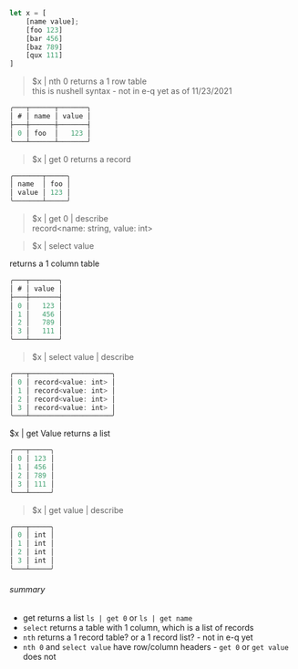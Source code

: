 ```rust
let x = [
    [name value];
    [foo 123]
    [bar 456]
    [baz 789]
    [qux 111]
]
```

> $x | nth 0
returns a 1 row table   
this is nushell syntax - not in e-q yet as of 11/23/2021

```rust
╭───┬──────┬───────╮
│ # │ name │ value │
├───┼──────┼───────┤
│ 0 │ foo  │   123 │
╰───┴──────┴───────╯
```

> $x | get 0
returns a record

```rust
╭───────┬─────╮
│ name  │ foo │
│ value │ 123 │
╰───────┴─────╯
```

> $x | get 0 | describe   
record<name: string, value: int>

> $x | select value

returns a 1 column table

```rust
╭───┬───────╮
│ # │ value │
├───┼───────┤
│ 0 │   123 │
│ 1 │   456 │
│ 2 │   789 │
│ 3 │   111 │
╰───┴───────╯
```

> $x | select value | describe

```rust
╭───┬────────────────────╮
│ 0 │ record<value: int> │
│ 1 │ record<value: int> │
│ 2 │ record<value: int> │
│ 3 │ record<value: int> │
╰───┴────────────────────╯
```

$x | get Value
returns a list

```rust
╭───┬─────╮
│ 0 │ 123 │
│ 1 │ 456 │
│ 2 │ 789 │
│ 3 │ 111 │
╰───┴─────╯
```

> $x | get value | describe

```rust
╭───┬─────╮
│ 0 │ int │
│ 1 │ int │
│ 2 │ int │
│ 3 │ int │
╰───┴─────╯
```
###### summary

* get returns a list `ls | get 0` or `ls | get name`
* `select` returns a table with 1 column, which is a list of records
* `nth` returns a 1 record table? or a 1 record list? - not in e-q yet
* `nth 0` and `select value` have row/column headers - `get 0` or `get value` does not
